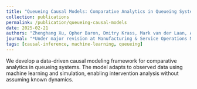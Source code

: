 ```yaml
---
title: "Queueing Causal Models: Comparative Analytics in Queueing Systems"
collection: publications
permalink: /publication/queueing-causal-models
date: 2025-02-21
authors: "Zhenghang Xu, Opher Baron, Dmitry Krass, Mark van der Laan, Arik Senderovich"
journal: "*Under major revision at Manufacturing & Service Operations Management (M&SOM)*"
tags: [causal-inference, machine-learning, queueing]
---
```

We develop a data-driven causal modeling framework for comparative analytics in queueing systems. The model adapts to observed data using machine learning and simulation, enabling intervention analysis without assuming known dynamics.
